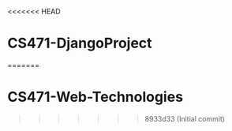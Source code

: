 <<<<<<< HEAD
# CS471-DjangoProject
=======
# CS471-Web-Technologies
>>>>>>> 8933d33 (Initial commit)
